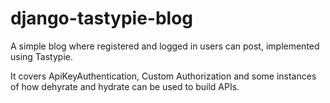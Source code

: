 # django-tastypie-blog

A simple blog where registered and logged in users can post, implemented using Tastypie.

It covers ApiKeyAuthentication, Custom Authorization and some instances of how dehyrate and hydrate can be used to build APIs.
